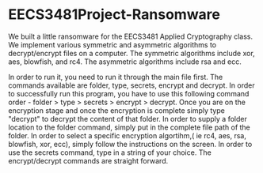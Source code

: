 # EECS3481Project-Ransomware

We built a little ransomware for the EECS3481 Applied Cryptography class. We implement various symmetric and asymmetric algorithms to decrypt/encrypt files on a computer.
The symmetric algorithms include xor, aes, blowfish, and rc4. 
The asymmetric algorithms include rsa and ecc.

In order to run it, you need to run it through the main file first. The commands available are folder, type, secrets, encrypt and decrypt.
In order to successfully run this program, you have to use this following command order -  folder > type > secrets > encrypt > decrypt.
Once you are on the encryption stage and once the encryption is complete simply type "decrypt" to decrypt the content of that folder. 
In order to supply a folder location to the folder command, simply put in the complete file path of the folder. 
In order to select a specific encryption algortihm,( ie rc4, aes, rsa, blowfish, xor, ecc), simply follow the instructions on the screen. 
In order to use the secrets command, type in a string of your choice.
The encrypt/decrypt commands are straight forward. 
